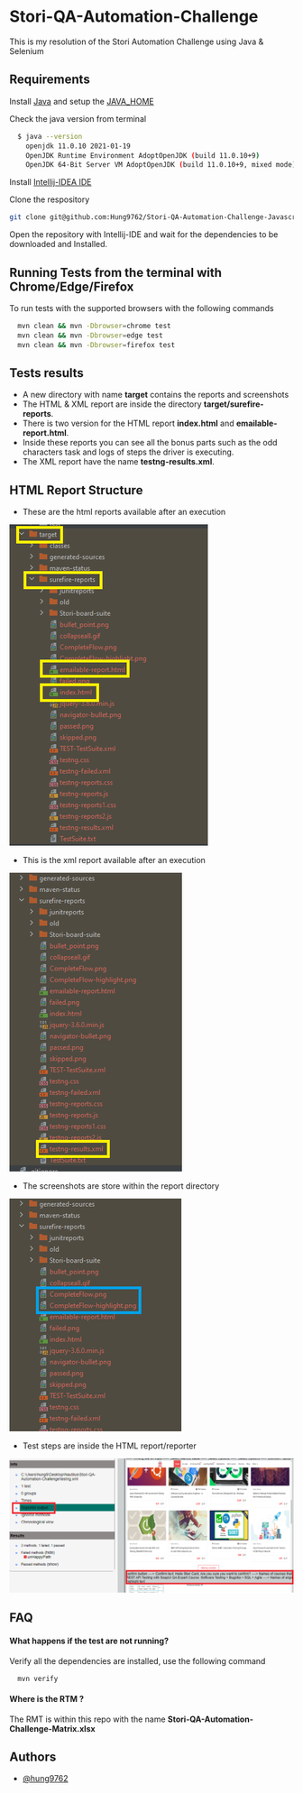 
# Stori-QA-Automation-Challenge

This is my resolution of the Stori Automation Challenge using Java & Selenium



## Requirements

Install [Java](https://www.java.com/download/ie_manual.jsp) and setup the [JAVA_HOME](https://confluence.atlassian.com/doc/setting-the-java_home-variable-in-windows-8895.html)

Check the java version from terminal
```bash
  $ java --version
    openjdk 11.0.10 2021-01-19
    OpenJDK Runtime Environment AdoptOpenJDK (build 11.0.10+9)
    OpenJDK 64-Bit Server VM AdoptOpenJDK (build 11.0.10+9, mixed mode)
```

Install [Intellij-IDEA IDE](https://www.jetbrains.com/idea/)

Clone the respository
```sh
git clone git@github.com:Hung9762/Stori-QA-Automation-Challenge-Javascript.git
```

Open the repository with Intellij-IDE and wait for the dependencies to be downloaded and Installed.


## Running Tests from the terminal with Chrome/Edge/Firefox

To run tests with the supported browsers with the following commands

```bash
  mvn clean && mvn -Dbrowser=chrome test
  mvn clean && mvn -Dbrowser=edge test
  mvn clean && mvn -Dbrowser=firefox test
```


## Tests results

- A new directory with name **target** contains the reports and screenshots
- The HTML & XML report are inside the directory **target/surefire-reports**.
- There is two version for the HTML report **index.html** and **emailable-report.html**.
- Inside these reports you can see all the bonus parts such as the odd characters task and logs of steps the driver is executing.
- The XML report have the name **testng-results.xml**.

## HTML Report Structure
- These are the html reports available after an execution

![Folder-Structure](images/HTML%20REPORT.PNG)

- This is the xml report available after an execution

![Folder-Structure](images/xml-report.PNG)

- The screenshots are store within the report directory

![Folder-Structure](images/screenshots.PNG)

- Test steps are inside the HTML report/reporter

![Folder-Structure](images/test-report.PNG)



## FAQ

#### What happens if the test are not running?

Verify all the dependencies are installed, use the following command

```bash
  mvn verify
```
#### Where is the RTM ?

The RMT is within this repo with the name **Stori-QA-Automation-Challenge-Matrix.xlsx**

## Authors

- [@hung9762](https://github.com/Hung9762)

